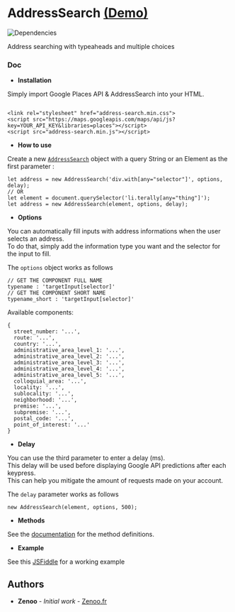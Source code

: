 # AddressSearch [(Demo)](https://jsfiddle.net/Zenoo0/tqo1mxsc/)

![Dependencies](https://david-dm.org/Zenoo/address-search.svg)

Address searching with typeaheads and multiple choices

### Doc

* **Installation**

Simply import Google Places API & AddressSearch into your HTML.
```

<link rel="stylesheet" href="address-search.min.css">
<script src="https://maps.googleapis.com/maps/api/js?key=YOUR_API_KEY&libraries=places"></script>
<script src="address-search.min.js"></script>
```
* **How to use**

Create a new [`AddressSearch`](https://zenoo.github.io/address-search/AddressSearch.html) object with a query String or an Element as the first parameter :
```
let address = new AddressSearch('div.with[any="selector"]', options, delay);
// OR
let element = document.querySelector('li.terally[any="thing"]');
let address = new AddressSearch(element, options, delay);
```
* **Options**

You can automatically fill inputs with address informations when the user selects an address.  
To do that, simply add the information type you want and the selector for the input to fill.


The `options` object works as follows
```
// GET THE COMPONENT FULL NAME
typename : 'targetInput[selector]'
// GET THE COMPONENT SHORT NAME
typename_short : 'targetInput[selector]'
```

Available components:
```
{
  street_number: '...',
  route: '...',
  country: '...',
  administrative_area_level_1: '...',
  administrative_area_level_2: '...',
  administrative_area_level_3: '...',
  administrative_area_level_4: '...',
  administrative_area_level_5: '...',
  colloquial_area: '...',
  locality: '...',
  sublocality: '...',
  neighborhood: '...',
  premise: '...',
  subpremise: '...',
  postal_code: '...',
  point_of_interest: '...'
}
```
* **Delay**

You can use the third parameter to enter a delay (ms).  
This delay will be used before displaying Google API predictions after each keypress.  
This can help you mitigate the amount of requests made on your account.


The `delay` parameter works as follows
```
new AddressSearch(element, options, 500);
```
* **Methods**

See the [documentation](https://zenoo.github.io/address-search/AddressSearch.html) for the method definitions.  

* **Example**

See this [JSFiddle](https://jsfiddle.net/Zenoo0/tqo1mxsc/) for a working example


## Authors

* **Zenoo** - *Initial work* - [Zenoo.fr](https://zenoo.fr)
